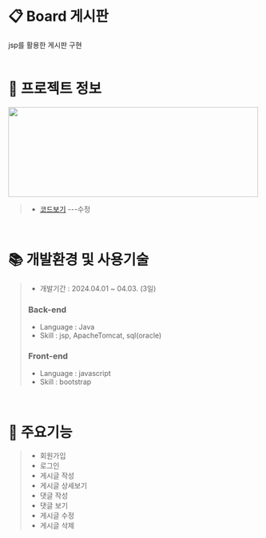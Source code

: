 # 📋 Board 게시판
jsp를 활용한 게시판 구현
</br>
</br>

 # 📃 프로젝트 정보

<img src="https://github.com/beetnalhee/board/assets/151362604/628de603-b0a8-49f9-a608-87d8e5dc04fe" width="500" height="180"/></br>

> * [코드보기](https://github.com/beetnalhee/project_secondHalf/blob/main/src/main/java/com/ezen/springmvc/web/map/controller/MapController.java) ---수정
</br>

# 📚 개발환경 및 사용기술
>  * 개발기간 : 2024.04.01 ~ 04.03. (3일)
> ### Back-end
>  * Language : Java
>  * Skill : jsp, ApacheTomcat, sql(oracle)
> ### Front-end
>  * Language : javascript
>  * Skill : bootstrap

<br />

# 🔑 주요기능

> * 회원가입
> * 로그인
> * 게시글 작성
> * 게시글 상세보기
> * 댓글 작성
> * 댓글 보기
> * 게시글 수정
> * 게시글 삭제

</br>


